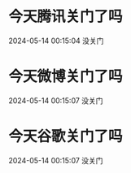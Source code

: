 # 今天腾讯关门了吗

2024-05-14 00:15:04 没关门

# 今天微博关门了吗

2024-05-14 00:15:07 没关门

# 今天谷歌关门了吗

2024-05-14 00:15:07 没关门


